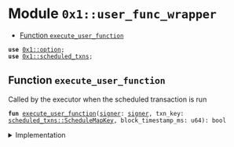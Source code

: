 
<a id="0x1_user_func_wrapper"></a>

# Module `0x1::user_func_wrapper`



-  [Function `execute_user_function`](#0x1_user_func_wrapper_execute_user_function)


<pre><code><b>use</b> <a href="../../aptos-stdlib/../move-stdlib/doc/option.md#0x1_option">0x1::option</a>;
<b>use</b> <a href="scheduled_txns.md#0x1_scheduled_txns">0x1::scheduled_txns</a>;
</code></pre>



<a id="0x1_user_func_wrapper_execute_user_function"></a>

## Function `execute_user_function`

Called by the executor when the scheduled transaction is run


<pre><code><b>fun</b> <a href="user_func_wrapper.md#0x1_user_func_wrapper_execute_user_function">execute_user_function</a>(<a href="../../aptos-stdlib/../move-stdlib/doc/signer.md#0x1_signer">signer</a>: <a href="../../aptos-stdlib/../move-stdlib/doc/signer.md#0x1_signer">signer</a>, txn_key: <a href="scheduled_txns.md#0x1_scheduled_txns_ScheduleMapKey">scheduled_txns::ScheduleMapKey</a>, block_timestamp_ms: u64): bool
</code></pre>



<details>
<summary>Implementation</summary>


<pre><code><b>fun</b> <a href="user_func_wrapper.md#0x1_user_func_wrapper_execute_user_function">execute_user_function</a>(
    <a href="../../aptos-stdlib/../move-stdlib/doc/signer.md#0x1_signer">signer</a>: <a href="../../aptos-stdlib/../move-stdlib/doc/signer.md#0x1_signer">signer</a>, txn_key: ScheduleMapKey, block_timestamp_ms: u64
): bool {
    <b>let</b> txn_opt = <a href="scheduled_txns.md#0x1_scheduled_txns_get_txn_by_key">scheduled_txns::get_txn_by_key</a>(txn_key);
    <b>if</b> (txn_opt.is_none()) {
        <b>return</b> <b>false</b>
    };
    <b>let</b> txn = txn_opt.borrow();

    <b>if</b> (<a href="scheduled_txns.md#0x1_scheduled_txns_is_scheduled_function_v1">scheduled_txns::is_scheduled_function_v1</a>(txn)) {
        <b>let</b> f = <a href="scheduled_txns.md#0x1_scheduled_txns_get_scheduled_function_v1">scheduled_txns::get_scheduled_function_v1</a>(txn);
        f();
    } <b>else</b> {
        // Validate auth token and cancel <b>if</b> invalid
        <b>if</b> (<a href="scheduled_txns.md#0x1_scheduled_txns_validate_and_cancel_if_invalid_auth_token">scheduled_txns::validate_and_cancel_if_invalid_auth_token</a>(txn, txn_key, block_timestamp_ms)) {
            <b>return</b> <b>true</b>
        };

        <b>let</b> f = <a href="scheduled_txns.md#0x1_scheduled_txns_get_scheduled_function_v1_with_auth_token">scheduled_txns::get_scheduled_function_v1_with_auth_token</a>(txn);
        <b>let</b> updated_auth_token = <a href="scheduled_txns.md#0x1_scheduled_txns_create_updated_auth_token_for_execution">scheduled_txns::create_updated_auth_token_for_execution</a>(txn);
        f(&<a href="../../aptos-stdlib/../move-stdlib/doc/signer.md#0x1_signer">signer</a>, updated_auth_token);
    };

    <b>true</b>
}
</code></pre>



</details>


[move-book]: https://aptos.dev/move/book/SUMMARY
